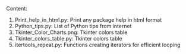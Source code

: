 Content: 

1. Print_help_in_html.py: Print any package help in html format
2. Python_tips.py: List of Python tips from internet
3. Tkinter_Color_Charts.png: Tkinter colors table
4. Tkinter_colors_table.py: Tkinter colors table
5. itertools_repeat.py: Functions creating iterators for efficient looping
